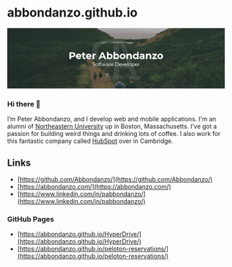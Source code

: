 # abbondanzo.github.io

<p align="center">
  <img width="900" height="auto" src="https://raw.githubusercontent.com/Abbondanzo/Abbondanzo/master/header.png">
</p>

### Hi there 👋

I’m Peter Abbondanzo, and I develop web and mobile applications. I'm an alumni of [Northeastern University](http://www.northeastern.edu/) up in Boston, Massachusetts. I’ve got a passion for building weird things and drinking lots of coffee. I also work for this fantastic company called [HubSpot](https://hubspot.com) over in Cambridge.

## Links

- [https://github.com/Abbondanzo/](https://github.com/Abbondanzo/)
- [https://abbondanzo.com/](https://abbondanzo.com/)
- [https://www.linkedin.com/in/pabbondanzo/](https://www.linkedin.com/in/pabbondanzo/)

### GitHub Pages

- [https://abbondanzo.github.io/HyperDrive/](https://abbondanzo.github.io/HyperDrive/)
- [https://abbondanzo.github.io/peloton-reservations/](https://abbondanzo.github.io/peloton-reservations/)
